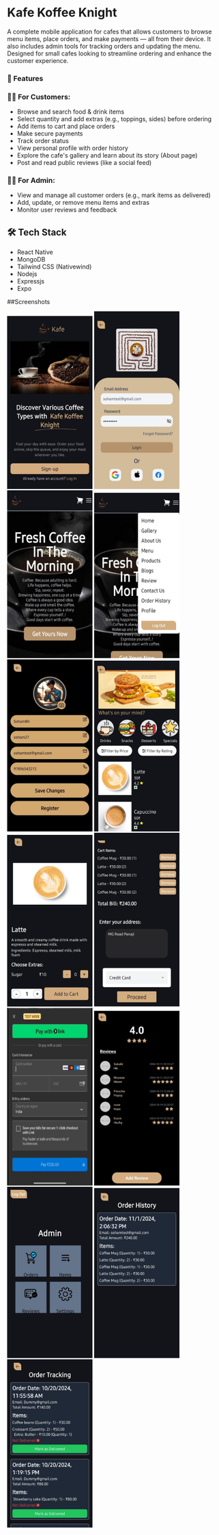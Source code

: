 # Kafe Koffee Knight

A complete mobile application for cafes that allows customers to browse menu items, place orders, and make payments — all from their device. It also includes admin tools for tracking orders and updating the menu. Designed for small cafes looking to streamline ordering and enhance the customer experience.

### 🚀 Features

### 🧑‍🍳 For Customers:
- Browse and search food & drink items
- Select quantity and add extras (e.g., toppings, sides) before ordering
- Add items to cart and place orders
- Make secure payments
- Track order status
- View personal profile with order history
- Explore the cafe's gallery and learn about its story (About page)
- Post and read public reviews (like a social feed)

### 👨‍💼 For Admin:
- View and manage all customer orders (e.g., mark items as delivered)
- Add, update, or remove menu items and extras
- Monitor user reviews and feedback
## 🛠️ Tech Stack

- React Native
- MongoDB
- Tailwind CSS (Nativewind)
- Nodejs
- Expressjs
- Expo

##Screenshots

<img src="./Cafeteria/Screenshots/signup.png" width="200" />
<img src="./Cafeteria/Screenshots/signin.png" width="200" />
<img src="./Cafeteria/Screenshots/home.png" width="200" />
<img src="./Cafeteria/Screenshots/navigation.png" width="200" />
<img src="./Cafeteria/Screenshots/profile.png" width="200" />
<img src="./Cafeteria/Screenshots/menu.png" width="200" />
<img src="./Cafeteria/Screenshots/order.png" width="200" />
<img src="./Cafeteria/Screenshots/bill.png" width="200" />
<img src="./Cafeteria/Screenshots/payment.png" width="200" />
<img src="./Cafeteria/Screenshots/review.png" width="200" />
<img src="./Cafeteria/Screenshots/admin.png" width="200" />
<img src="./Cafeteria/Screenshots/orderhistory.png" width="200" />
<img src="./Cafeteria/Screenshots/ordertracking.png" width="200" />

